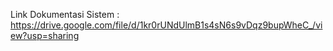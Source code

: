 Link Dokumentasi Sistem : https://drive.google.com/file/d/1kr0rUNdUlmB1s4sN6s9vDqz9bupWheC_/view?usp=sharing
